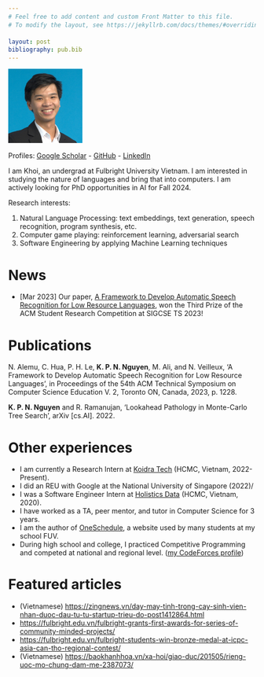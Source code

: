 ```yaml
---
# Feel free to add content and custom Front Matter to this file.
# To modify the layout, see https://jekyllrb.com/docs/themes/#overriding-theme-defaults

layout: post
bibliography: pub.bib
---
```


<img src='assets/khoi-avatar.jpg' width="30%">

Profiles: [Google Scholar](https://scholar.google.com/citations?user=-oyrpkoAAAAJ&hl=en) - [GitHub](https://github.com/npnkhoi) - [LinkedIn](https://www.linkedin.com/in/npnkhoi/)

I am Khoi, an undergrad at Fulbright University Vietnam. I am interested in studying the nature of languages and bring that into computers. I am actively looking for PhD opportunities in AI for Fall 2024.

Research interests:
1. Natural Language Processing: text embeddings, text generation, speech recognition, program synthesis, etc.
2. Computer game playing: reinforcement learning, adversarial search
3. Software Engineering by applying Machine Learning techniques

# News
- [Mar 2023] Our paper, [A Framework to Develop Automatic Speech Recognition for Low Resource Languages](https://dl.acm.org/doi/10.1145/3545947.3573271), won the Third Prize of the ACM Student Research Competition at SIGCSE TS 2023!

# Publications

N. Alemu, C. Hua, P. H. Le, **K. P. N. Nguyen**, M. Ali, and N. Veilleux, ‘A Framework to Develop Automatic Speech Recognition for Low Resource Languages’, in Proceedings of the 54th ACM Technical Symposium on Computer Science Education V. 2, Toronto ON, Canada, 2023, p. 1228.

**K. P. N. Nguyen** and R. Ramanujan, ‘Lookahead Pathology in Monte-Carlo Tree Search’, arXiv [cs.AI]. 2022.

# Other experiences
- I am currently a Research Intern at [Koidra Tech](https://www.koidra.ai/) (HCMC, Vietnam, 2022-Present).
- I did an REU with Google at the National University of Singapore (2022)/
- I was a Software Engineer Intern at [Holistics Data](https://www.holistics.io/) (HCMC, Vietnam, 2020).
- I have worked as a TA, peer mentor, and tutor in Computer Science for 3 years.
- I am the author of [OneSchedule](https://npnkhoi.github.io/oneschedule/), a website used by many students at my school FUV.
- During high school and college, I practiced Competitive Programming and competed at national and regional level. ([my CodeForces profile](https://codeforces.com/profile/pazabol))

# Featured articles
- (Vietnamese) https://zingnews.vn/day-may-tinh-trong-cay-sinh-vien-nhan-duoc-dau-tu-tu-startup-trieu-do-post1412864.html
- https://fulbright.edu.vn/fulbright-grants-first-awards-for-series-of-community-minded-projects/
- https://fulbright.edu.vn/fulbright-students-win-bronze-medal-at-icpc-asia-can-tho-regional-contest/
- (Vietnamese) https://baokhanhhoa.vn/xa-hoi/giao-duc/201505/rieng-uoc-mo-chung-dam-me-2387073/